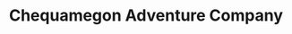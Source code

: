---
title: "Chequamegon Adventure Company"
url: /minocqua/chequamegon-adventure-company/
shop: bicycle
---
